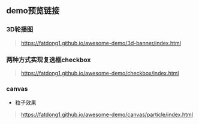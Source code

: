 ## demo预览链接
### 3D轮播图
> https://fatdong1.github.io/awesome-demo/3d-banner/index.html
### 两种方式实现复选框checkbox
> https://fatdong1.github.io/awesome-demo/checkbox/index.html
### canvas
- 粒子效果
> https://fatdong1.github.io/awesome-demo/canvas/particle/index.html
